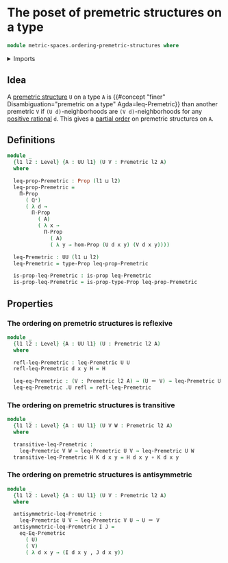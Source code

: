 # The poset of premetric structures on a type

```agda
module metric-spaces.ordering-premetric-structures where
```

<details><summary>Imports</summary>

```agda
open import elementary-number-theory.positive-rational-numbers

open import foundation.binary-relations
open import foundation.dependent-pair-types
open import foundation.function-types
open import foundation.identity-types
open import foundation.propositions
open import foundation.universe-levels

open import metric-spaces.premetric-structures
```

</details>

## Idea

A [premetric structure](metric-spaces.premetric-structures.md) `U` on a type `A`
is {{#concept "finer" Disambiguation="premetric on a type" Agda=leq-Premetric}}
than another premetric `V` if `(U d)`-neighborhoods are `(V d)`-neighborhoods
for any
[positive rational](elementary-number-theory.positive-rational-numbers.md) `d`.
This gives a [partial order](order-theory.posets.md) on premetric structures on
`A`.

## Definitions

```agda
module _
  {l1 l2 : Level} {A : UU l1} (U V : Premetric l2 A)
  where

  leq-prop-Premetric : Prop (l1 ⊔ l2)
  leq-prop-Premetric =
    Π-Prop
      ( ℚ⁺)
      ( λ d →
        Π-Prop
          ( A)
          ( λ x →
            Π-Prop
              ( A)
              ( λ y → hom-Prop (U d x y) (V d x y))))

  leq-Premetric : UU (l1 ⊔ l2)
  leq-Premetric = type-Prop leq-prop-Premetric

  is-prop-leq-Premetric : is-prop leq-Premetric
  is-prop-leq-Premetric = is-prop-type-Prop leq-prop-Premetric
```

## Properties

### The ordering on premetric structures is reflexive

```agda
module _
  {l1 l2 : Level} {A : UU l1} (U : Premetric l2 A)
  where

  refl-leq-Premetric : leq-Premetric U U
  refl-leq-Premetric d x y H = H

  leq-eq-Premetric : (V : Premetric l2 A) → (U ＝ V) → leq-Premetric U V
  leq-eq-Premetric .U refl = refl-leq-Premetric
```

### The ordering on premetric structures is transitive

```agda
module _
  {l1 l2 : Level} {A : UU l1} (U V W : Premetric l2 A)
  where

  transitive-leq-Premetric :
    leq-Premetric V W → leq-Premetric U V → leq-Premetric U W
  transitive-leq-Premetric H K d x y = H d x y ∘ K d x y
```

### The ordering on premetric structures is antisymmetric

```agda
module _
  {l1 l2 : Level} {A : UU l1} (U V : Premetric l2 A)
  where

  antisymmetric-leq-Premetric :
    leq-Premetric U V → leq-Premetric V U → U ＝ V
  antisymmetric-leq-Premetric I J =
    eq-Eq-Premetric
      ( U)
      ( V)
      ( λ d x y → (I d x y , J d x y))
```
